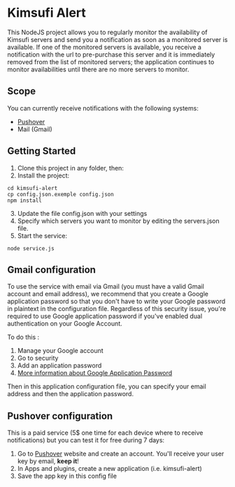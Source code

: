 # Kimsufi Alert

This NodeJS project allows you to regularly monitor the availability of Kimsufi servers and send you a notification as soon as a monitored server is available.
If one of the monitored servers is available, you receive a notification with the url to pre-purchase this server and it is immediately removed from the list of monitored servers; the application continues to monitor availabilities until there are no more servers to monitor.

## Scope

You can currently receive notifications with the following systems:
- [Pushover](https://pushover.net/)
- Mail (Gmail)

## Getting Started

1. Clone this project in any folder, then:
2. Install the project:
```
cd kimsufi-alert
cp config.json.exemple config.json
npm install
```
3. Update the file config.json with your settings
4. Specify which servers you want to monitor by editing the servers.json file. 
5. Start the service:
```
node service.js
```

## Gmail configuration

To use the service with email via Gmail (you must have a valid Gmail account and email address), we recommend that you create a Google application password so that you don't have to write your Google password in plaintext in the configuration file.
Regardless of this security issue, you're required to use Google application password if you've enabled dual authentication on your Google Account. 

To do this :
1. Manage your Google account
2. Go to security
3. Add an application password
4. [More information about Google Application Password](https://support.google.com/mail/answer/185833?hl=en)

Then in this application configuration file, you can specify your email address and then the application password.

## Pushover configuration

This is a paid service (5$ one time for each device where to receive notifications) but you can test it for free during 7 days:
1. Go to [Pushover](https://pushover.net/) website and create an account. You'll receive your user key by email, **keep it**!
2. In Apps and plugins, create a new application (i.e. kimsufi-alert)
3. Save the app key in this config file
